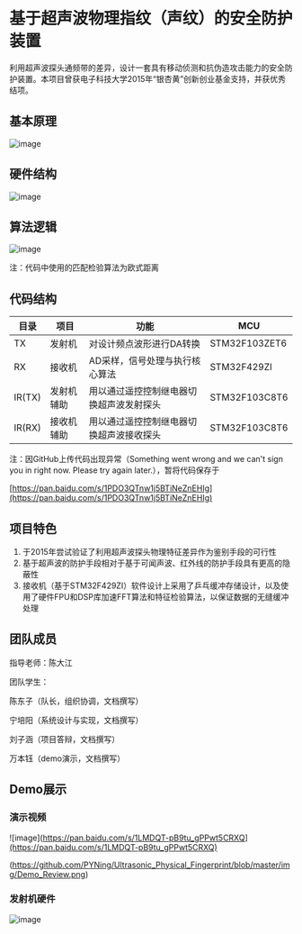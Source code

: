 # 基于超声波物理指纹（声纹）的安全防护装置
利用超声波探头通频带的差异，设计一套具有移动侦测和抗伪造攻击能力的安全防护装置。本项目曾获电子科技大学2015年“银杏黄”创新创业基金支持，并获优秀结项。
## 基本原理
![image](https://github.com/PYNing/Ultrasonic-Physical-Fingerprint/blob/master/img/Principle2.png)
## 硬件结构
![image](https://github.com/PYNing/Ultrasonic-Physical-Fingerprint/blob/master/img/Hardwear.png)
## 算法逻辑
![image](https://github.com/PYNing/Ultrasonic-Physical-Fingerprint/blob/master/img/Softwear.png)

注：代码中使用的匹配检验算法为欧式距离
## 代码结构
目录 | 项目 | 功能 | MCU
---|---|---|---
TX | 发射机 | 对设计频点波形进行DA转换 | STM32F103ZET6
RX | 接收机 | AD采样，信号处理与执行核心算法 | STM32F429ZI
IR(TX)| 发射机辅助| 用以通过遥控控制继电器切换超声波发射探头 | STM32F103C8T6
IR(RX)| 接收机辅助 | 用以通过遥控控制继电器切换超声波接收探头|STM32F103C8T6

注：因GitHub上传代码出现异常（Something went wrong and we can't sign you in right now. Please try again later.），暂将代码保存于

[https://pan.baidu.com/s/1PDO3QTnw1j5BTiNeZnEHIg](https://pan.baidu.com/s/1PDO3QTnw1j5BTiNeZnEHIg)
## 项目特色
1. 于2015年尝试验证了利用超声波探头物理特征差异作为鉴别手段的可行性
2. 基于超声波的防护手段相对于基于可闻声波、红外线的防护手段具有更高的隐蔽性
3. 接收机（基于STM32F429ZI）软件设计上采用了乒乓缓冲存储设计，以及使用了硬件FPU和DSP库加速FFT算法和特征检验算法，以保证数据的无缝缓冲处理

## 团队成员
指导老师：陈大江

团队学生：

陈东子（队长，组织协调，文档撰写）

宁培阳（系统设计与实现，文档撰写）

刘子涵（项目答辩，文档撰写）

万本钰（demo演示，文档撰写）
## Demo展示
### 演示视频
![image](https://pan.baidu.com/s/1LMDQT-pB9tu_gPPwt5CRXQ](https://pan.baidu.com/s/1LMDQT-pB9tu_gPPwt5CRXQ)

(https://github.com/PYNing/Ultrasonic_Physical_Fingerprint/blob/master/img/Demo_Review.png)

### 发射机硬件
![image](https://github.com/PYNing/Ultrasonic-Physical-Fingerprint/blob/master/img/Demo.png)

